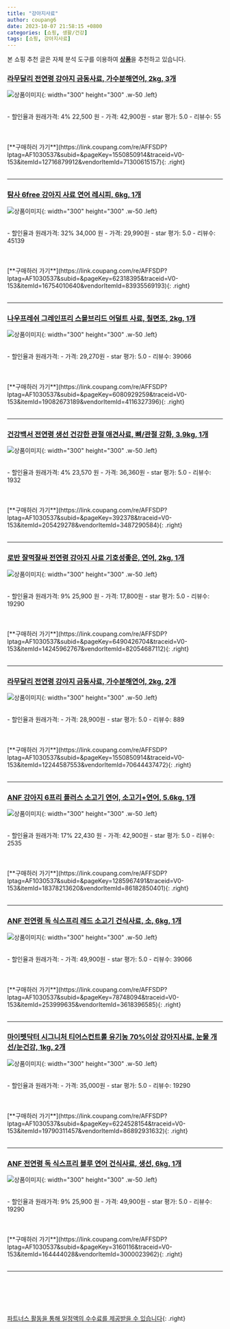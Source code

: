 ```yaml
---
title: "강아지사료"
author: coupang6
date: 2023-10-07 21:58:15 +0800
categories: [쇼핑, 생활/건강]
tags: [쇼핑, 강아지사료]
---
```


본 쇼핑 추천 글은 자체 분석 도구를 이용하여 [**상품**](https://link.coupang.com/a/bao1ui)을 추천하고 있습니다.

### [라무달리 전연령 강아지 금동사료, 가수분해연어, 2kg, 3개](https://link.coupang.com/re/AFFSDP?lptag=AF1030537&subid=&pageKey=1550850914&traceid=V0-153&itemId=12716879912&vendorItemId=71300615157)

![상품이미지](https://thumbnail8.coupangcdn.com/thumbnails/remote/230x230ex/image/retail/images/1694301104278777-d5e28da8-39c3-4757-bd44-58ed9d377727.jpg){: width="300" height="300" .w-50 .left}


<br>
- 할인율과 원래가격: 4%  22,500   원
- 가격: 42,900원
- star 평가: 5.0
- 리뷰수: 55
<br>
<br>
<br>
<br>
[**구매하러 가기**](https://link.coupang.com/re/AFFSDP?lptag=AF1030537&subid=&pageKey=1550850914&traceid=V0-153&itemId=12716879912&vendorItemId=71300615157){: .right}
<br>
<br>

---

### [탐사 6free 강아지 사료 연어 레시피, 6kg, 1개](https://link.coupang.com/re/AFFSDP?lptag=AF1030537&subid=&pageKey=62318395&traceid=V0-153&itemId=16754010640&vendorItemId=83935569193)

![상품이미지](https://thumbnail9.coupangcdn.com/thumbnails/remote/230x230ex/image/retail/images/7295993519305983-34d2ca7f-5ca8-4a5e-ba39-b9776d147b49.jpg){: width="300" height="300" .w-50 .left}


<br>
- 할인율과 원래가격: 32%  34,000   원
- 가격: 29,990원
- star 평가: 5.0
- 리뷰수: 45139
<br>
<br>
<br>
<br>
[**구매하러 가기**](https://link.coupang.com/re/AFFSDP?lptag=AF1030537&subid=&pageKey=62318395&traceid=V0-153&itemId=16754010640&vendorItemId=83935569193){: .right}
<br>
<br>

---

### [나우프레쉬 그레인프리 스몰브리드 어덜트 사료, 칠면조, 2kg, 1개](https://link.coupang.com/re/AFFSDP?lptag=AF1030537&subid=&pageKey=6080929259&traceid=V0-153&itemId=19082673189&vendorItemId=4116327396)

![상품이미지](https://thumbnail9.coupangcdn.com/thumbnails/remote/230x230ex/image/retail/images/4274031590551760-70458923-abd8-4338-be50-40a2d00a09b4.jpg){: width="300" height="300" .w-50 .left}


<br>
- 할인율과 원래가격: 
- 가격: 29,270원
- star 평가: 5.0
- 리뷰수: 39066
<br>
<br>
<br>
<br>
[**구매하러 가기**](https://link.coupang.com/re/AFFSDP?lptag=AF1030537&subid=&pageKey=6080929259&traceid=V0-153&itemId=19082673189&vendorItemId=4116327396){: .right}
<br>
<br>

---

### [건강백서 전연령 생선 건강한 관절 애견사료, 뼈/관절 강화, 3.9kg, 1개](https://link.coupang.com/re/AFFSDP?lptag=AF1030537&subid=&pageKey=392378&traceid=V0-153&itemId=205429278&vendorItemId=3487290584)

![상품이미지](https://thumbnail9.coupangcdn.com/thumbnails/remote/230x230ex/image/retail/images/2604673517740874-c064e680-2dcb-4f17-b250-2c80acb8e66e.jpg){: width="300" height="300" .w-50 .left}


<br>
- 할인율과 원래가격: 4%  23,570   원
- 가격: 36,360원
- star 평가: 5.0
- 리뷰수: 1932
<br>
<br>
<br>
<br>
[**구매하러 가기**](https://link.coupang.com/re/AFFSDP?lptag=AF1030537&subid=&pageKey=392378&traceid=V0-153&itemId=205429278&vendorItemId=3487290584){: .right}
<br>
<br>

---

### [로반 잘먹잘싸 전연령 강아지 사료 기호성좋은, 연어, 2kg, 1개](https://link.coupang.com/re/AFFSDP?lptag=AF1030537&subid=&pageKey=6490426704&traceid=V0-153&itemId=14245962767&vendorItemId=82054687112)

![상품이미지](https://thumbnail7.coupangcdn.com/thumbnails/remote/230x230ex/image/retail/images/640374004941010-56373e0e-e11f-4f5c-8bdf-07e1bb28f9d3.jpg){: width="300" height="300" .w-50 .left}


<br>
- 할인율과 원래가격: 9%  25,900   원
- 가격: 17,800원
- star 평가: 5.0
- 리뷰수: 19290
<br>
<br>
<br>
<br>
[**구매하러 가기**](https://link.coupang.com/re/AFFSDP?lptag=AF1030537&subid=&pageKey=6490426704&traceid=V0-153&itemId=14245962767&vendorItemId=82054687112){: .right}
<br>
<br>

---

### [라무달리 전연령 강아지 금동사료, 가수분해연어, 2kg, 2개](https://link.coupang.com/re/AFFSDP?lptag=AF1030537&subid=&pageKey=1550850914&traceid=V0-153&itemId=12244587553&vendorItemId=70644437472)

![상품이미지](https://thumbnail8.coupangcdn.com/thumbnails/remote/230x230ex/image/retail/images/554738128221749-1c5ded0c-be8a-4965-9347-8d4d9a0e6c64.jpg){: width="300" height="300" .w-50 .left}


<br>
- 할인율과 원래가격: 
- 가격: 28,900원
- star 평가: 5.0
- 리뷰수: 889
<br>
<br>
<br>
<br>
[**구매하러 가기**](https://link.coupang.com/re/AFFSDP?lptag=AF1030537&subid=&pageKey=1550850914&traceid=V0-153&itemId=12244587553&vendorItemId=70644437472){: .right}
<br>
<br>

---

### [ANF 강아지 6프리 플러스 소고기 연어, 소고기+연어, 5.6kg, 1개](https://link.coupang.com/re/AFFSDP?lptag=AF1030537&subid=&pageKey=1285967491&traceid=V0-153&itemId=18378213620&vendorItemId=86182850401)

![상품이미지](https://thumbnail8.coupangcdn.com/thumbnails/remote/230x230ex/image/retail/images/2005215792590149-a81d02d5-de79-43e1-bd88-841e545a5918.jpg){: width="300" height="300" .w-50 .left}


<br>
- 할인율과 원래가격: 17%  22,430   원
- 가격: 42,900원
- star 평가: 5.0
- 리뷰수: 2535
<br>
<br>
<br>
<br>
[**구매하러 가기**](https://link.coupang.com/re/AFFSDP?lptag=AF1030537&subid=&pageKey=1285967491&traceid=V0-153&itemId=18378213620&vendorItemId=86182850401){: .right}
<br>
<br>

---

### [ANF 전연령 독 식스프리 레드 소고기 건식사료, 소, 6kg, 1개](https://link.coupang.com/re/AFFSDP?lptag=AF1030537&subid=&pageKey=78748094&traceid=V0-153&itemId=253999635&vendorItemId=3618396585)

![상품이미지](https://thumbnail8.coupangcdn.com/thumbnails/remote/230x230ex/image/retail/images/352159540286419-2bcac4bf-f726-45f5-8b01-d461cbcdb30f.jpg){: width="300" height="300" .w-50 .left}


<br>
- 할인율과 원래가격: 
- 가격: 49,900원
- star 평가: 5.0
- 리뷰수: 39066
<br>
<br>
<br>
<br>
[**구매하러 가기**](https://link.coupang.com/re/AFFSDP?lptag=AF1030537&subid=&pageKey=78748094&traceid=V0-153&itemId=253999635&vendorItemId=3618396585){: .right}
<br>
<br>

---

### [마이펫닥터 시그니처 티어스컨트롤 유기농 70%이상 강아지사료, 눈물 개선/눈건강, 1kg, 2개](https://link.coupang.com/re/AFFSDP?lptag=AF1030537&subid=&pageKey=6224528154&traceid=V0-153&itemId=19790311457&vendorItemId=86892931632)

![상품이미지](https://thumbnail6.coupangcdn.com/thumbnails/remote/230x230ex/image/retail/images/8ff9de01-dd6e-4830-ba18-4e8b14d25bd06863716032943550056.png){: width="300" height="300" .w-50 .left}


<br>
- 할인율과 원래가격: 
- 가격: 35,000원
- star 평가: 5.0
- 리뷰수: 19290
<br>
<br>
<br>
<br>
[**구매하러 가기**](https://link.coupang.com/re/AFFSDP?lptag=AF1030537&subid=&pageKey=6224528154&traceid=V0-153&itemId=19790311457&vendorItemId=86892931632){: .right}
<br>
<br>

---

### [ANF 전연령 독 식스프리 블루 연어 건식사료, 생선, 6kg, 1개](https://link.coupang.com/re/AFFSDP?lptag=AF1030537&subid=&pageKey=3160116&traceid=V0-153&itemId=164444028&vendorItemId=3000023962)

![상품이미지](https://thumbnail8.coupangcdn.com/thumbnails/remote/230x230ex/image/retail/images/1856206705084389-65805338-121a-486c-b798-8b2647fd74b0.jpg){: width="300" height="300" .w-50 .left}


<br>
- 할인율과 원래가격: 9%  25,900   원
- 가격: 49,900원
- star 평가: 5.0
- 리뷰수: 19290
<br>
<br>
<br>
<br>
[**구매하러 가기**](https://link.coupang.com/re/AFFSDP?lptag=AF1030537&subid=&pageKey=3160116&traceid=V0-153&itemId=164444028&vendorItemId=3000023962){: .right}
<br>
<br>

---
<br><br><br><br><br> [파트너스 활동을 통해 일정액의 수수료를 제공받을 수 있습니다](https://link.coupang.com/a/bao1ui){: .right}